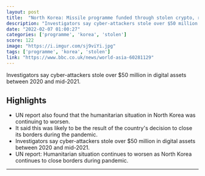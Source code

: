 ```yaml
---
layout: post
title:  "North Korea: Missile programme funded through stolen crypto, reports say"
description: "Investigators say cyber-attackers stole over $50 million in digital assets between 2020 and mid-2021."
date: "2022-02-07 01:00:27"
categories: ['programme', 'korea', 'stolen']
score: 122
image: "https://i.imgur.com/sj9viYi.jpg"
tags: ['programme', 'korea', 'stolen']
link: "https://www.bbc.co.uk/news/world-asia-60281129"
---
```


Investigators say cyber-attackers stole over $50 million in digital assets between 2020 and mid-2021.

## Highlights

- UN report also found that the humanitarian situation in North Korea was continuing to worsen.
- It said this was likely to be the result of the country's decision to close its borders during the pandemic.
- Investigators say cyber-attackers stole over $50 million in digital assets between 2020 and mid-2021.
- UN report: Humanitarian situation continues to worsen as North Korea continues to close borders during pandemic.

---
